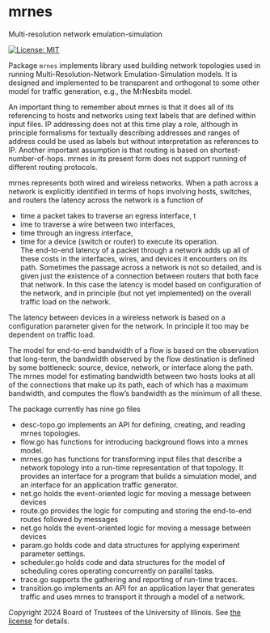# mrnes

Multi-resolution network emulation-simulation

[![License: MIT](https://img.shields.io/badge/License-MIT-yellow.svg)](https://opensource.org/licenses/MIT)

Package `mrnes` implements library used building network topologies used in running Multi-Resolution-Network Emulation-Simulation models.  It is designed and implemented to be transparent and orthogonal to some other model for traffic generation, e.g., the MrNesbits model.

An important thing to remember about mrnes is that it does all of its referencing to hosts and networks using text labels that are defined within input files.   IP addressing does not at this time play a role, although in principle formalisms for textually describing addresses and ranges of address could be used as labels but without interpretation as references to IP.   Another important assumption is that routing is based on shortest-number-of-hops.   mrnes in its present form does not support running of different routing protocols.

mrnes represents both wired and wireless networks.  When a path across a network is explicitly identified in terms of hops involving hosts, switches, and routers the latency across the network is a function of
* time a packet takes to traverse an egress interface, t
* ime to traverse a wire between two interfaces, 
* time through an ingress interface, 
* time for a device (switch or router) to execute its operation.  
The end-to-end latency of a packet through a network adds up all of these costs in the interfaces, wires, and devices it encounters on its path.   Sometimes the passage across a network is not so detailed, and is given just the existence of a connection between routers that both face that network.  In this case the latency is model based on configuration of the network, and in principle (but not yet implemented) on the overall traffic load on the network.

The latency between devices in a wireless network is based on a configuration parameter given for the network.  In principle it too may be dependent on traffic load.

The model for end-to-end bandwidth of a flow is based on the observation that long-term, the bandwidth observed by the flow destination is defined by some bottleneck: source, device, network, or interface along the path.   The mrnes model for estimating bandwidth between two hosts looks at all of the connections that make up its path, each of which has a maximum bandwidth, and computes the flow’s bandwidth as the minimum of all these.

The package currently has nine go files
* desc-topo.go  implements an API for defining, creating, and reading mrnes topologies.
* flow.go has functions for introducing background flows into a mrnes model.
* mrnes.go has functions for transforming input files that describe a network topology into a run-time representation of that topology.  It provides an interface for a program that builds a simulation model, and an interface for an application traffic generator.
* net.go  holds the event-oriented logic for moving a message between devices
* route.go provides the logic for computing and storing the end-to-end routes followed by messages
* net.go  holds the event-oriented logic for moving a message between devices
* param.go holds code and data structures for applying experiment parameter settings.
* scheduler.go holds code and data structures for the model of scheduling cores operating concurrently on parallel tasks.
* trace.go supports the gathering and reporting of run-time traces.
* transition.go implements an API for an application layer that generates traffic and uses mrnes to transport it through a model of a network.


Copyright 2024 Board of Trustees of the University of Illinois.
See [the license](LICENSE) for details.

